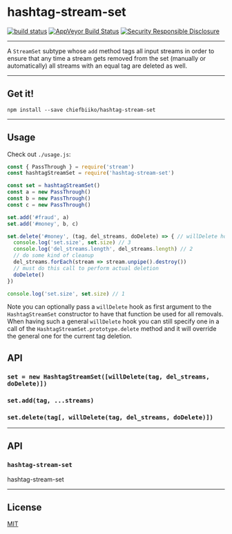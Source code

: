 # hashtag-stream-set

[![build status](http://img.shields.io/travis/chiefbiiko/hashtag-stream-set.svg?style=flat)](http://travis-ci.org/chiefbiiko/hashtag-stream-set) [![AppVeyor Build Status](https://ci.appveyor.com/api/projects/status/github/chiefbiiko/hashtag-stream-set?branch=master&svg=true)](https://ci.appveyor.com/project/chiefbiiko/hashtag-stream-set) [![Security Responsible Disclosure](https://img.shields.io/badge/Security-Responsible%20Disclosure-yellow.svg)](./security.md)

***

A `StreamSet` subtype whose `add` method tags all input streams in order to ensure that any time a stream gets removed from the set (manually or automatically) all streams with an equal tag are deleted as well.

***

## Get it!

```
npm install --save chiefbiiko/hashtag-stream-set
```

***

## Usage

Check out `./usage.js`:

``` js
const { PassThrough } = require('stream')
const hashtagStreamSet = require('hashtag-stream-set')

const set = hashtagStreamSet()
const a = new PassThrough()
const b = new PassThrough()
const c = new PassThrough()

set.add('#fraud', a)
set.add('#money', b, c)

set.delete('#money', (tag, del_streams, doDelete) => { // willDelete hook...
  console.log('set.size', set.size) // 3
  console.log('del_streams.length', del_streams.length) // 2
  // do some kind of cleanup
  del_streams.forEach(stream => stream.unpipe().destroy())
  // must do this call to perform actual deletion
  doDelete()
})

console.log('set.size', set.size) // 1
```

Note you can optionally pass a `willDelete` hook as first argument to the `HashtagStreamSet` constructor to have that function be used for all removals. When having such a general `willDelete` hook you can still specify one in a call of the `HashtagStreamSet.prototype.delete` method and it will override the general one for the current tag deletion.

## API

### `set = new HashtagStreamSet([willDelete(tag, del_streams, doDelete)])`

### `set.add(tag, ...streams)`

### `set.delete(tag[, willDelete(tag, del_streams, doDelete)])`

***

## API

### `hashtag-stream-set`

hashtag-stream-set

***

## License

[MIT](./license.md)
